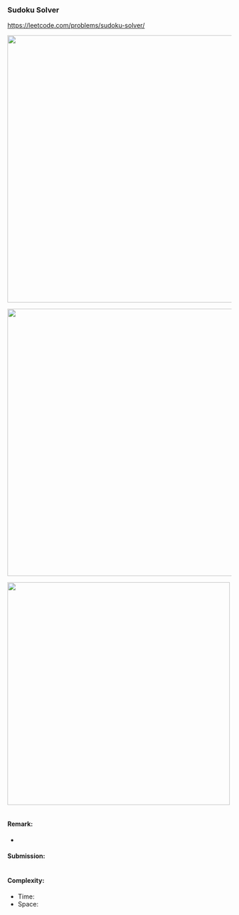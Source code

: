 ### Sudoku Solver
https://leetcode.com/problems/sudoku-solver/

<p>
    <img src="https://leetcode.com/problems/sudoku-solver/Figures/37/37_const3.png" width="600" />
</p>
<p>
    <img src="https://leetcode.com/problems/sudoku-solver/Figures/37/37_backtrack2.png" width="600" />
</p>
<p>
    <img src="https://leetcode.com/problems/sudoku-solver/Figures/36/36_boxes_2.png" width="500" />
</p>
                                                     
>
```python
```
#### Remark:
- 
#### Submission:
```
```
#### Complexity:
- Time:
- Space:
